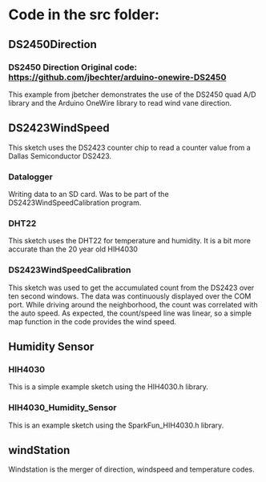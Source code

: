# Code in the src folder:

## DS2450Direction

### DS2450 Direction Original code: https://github.com/jbechter/arduino-onewire-DS2450
This example from jbetcher demonstrates the use of the DS2450 quad A/D library and the Arduino OneWire library to read wind vane direction.

## DS2423WindSpeed
This sketch uses the DS2423 counter chip to read a counter value from a Dallas Semiconductor DS2423.

### Datalogger
Writing data to an SD card. Was to be part of the DS2423WindSpeedCalibration program.

### DHT22 ###
This sketch uses the DHT22 for temperature and humidity.
It is a bit more accurate than the 20 year old HIH4030

### DS2423WindSpeedCalibration
This sketch was used to get the accumulated count from the DS2423 over ten second windows.  The data was continuously displayed over the COM port.  While driving around the neighborhood, the count was correlated with the auto speed.  As expected, the count/speed line was linear, so a simple map function in the code provides the wind speed.

## Humidity Sensor
### HIH4030
This is a simple example sketch using the HIH4030.h library.

### HIH4030_Humidity_Sensor
This is an example sketch using the SparkFun_HIH4030.h library.

## windStation
Windstation is the merger of direction, windspeed and temperature codes.
